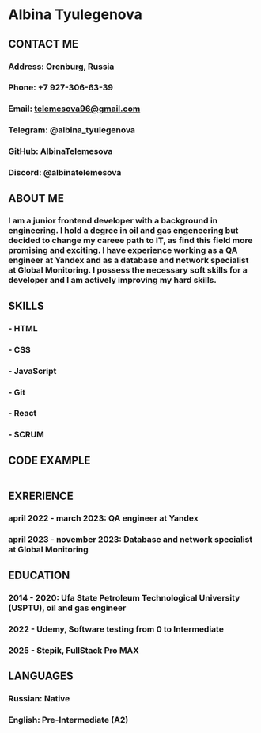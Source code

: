 # Albina Tyulegenova

## CONTACT ME
### Address: Orenburg, Russia
### Phone: +7 927-306-63-39
### Email: telemesova96@gmail.com
### Telegram: @albina_tyulegenova
### GitHub: AlbinaTelemesova
### Discord: @albinatelemesova

## ABOUT ME
### I am a **junior frontend developer** with a background in engineering. I hold a degree in oil and gas engeneering but decided to change my careee path to IT, as find this field more promising and exciting. I have experience working as a QA engineer at Yandex and as a database and network specialist at Global Monitoring. I possess the necessary soft skills for a developer and I am actively improving my hard skills.

## SKILLS
### - HTML
### - CSS
### - JavaScript
### - Git
### - React
### - SCRUM

## CODE EXAMPLE
```

```

## EXRERIENCE
### april 2022 - march 2023: QA engineer at Yandex
### april 2023 - november 2023: Database and network specialist at Global Monitoring

## EDUCATION
### 2014 - 2020: Ufa State Petroleum Technological University (USPTU), oil and gas engineer
### 2022 - Udemy, Software testing from 0 to Intermediate
### 2025 - Stepik, FullStack Pro MAX

## LANGUAGES
### Russian: Native
### English: Pre-Intermediate (A2)